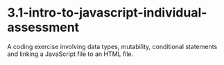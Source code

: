# 3.1-intro-to-javascript-individual-assessment
A coding exercise involving data types, mutability, conditional statements and linking a JavaScript file to an HTML file.
